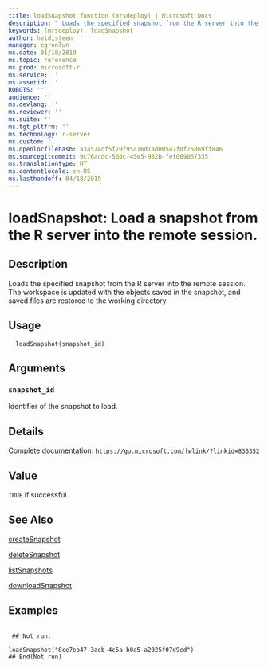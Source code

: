 ```yaml
---
title: loadSnapshot function (mrsdeploy) | Microsoft Docs
description: " Loads the specified snapshot from the R server into the remote session.The workspace is updated with the objects saved in the snapshot, and saved files are restored to the working directory. "
keywords: (mrsdeploy), loadSnapshot
author: heidisteen
manager: cgronlun
ms.date: 01/18/2019
ms.topic: reference
ms.prod: microsoft-r
ms.service: ''
ms.assetid: ''
ROBOTS: ''
audience: ''
ms.devlang: ''
ms.reviewer: ''
ms.suite: ''
ms.tgt_pltfrm: ''
ms.technology: r-server
ms.custom: ''
ms.openlocfilehash: a3a574df5f70f95a16d1ad00547f0f75869ff846
ms.sourcegitcommit: 9c76acdc-560c-45e5-982b-fef069067335
ms.translationtype: HT
ms.contentlocale: en-US
ms.lasthandoff: 04/18/2019
---
```

 # <a name="loadsnapshot-load-a-snapshot-from-the-r-server-into-the-remote-session"></a>loadSnapshot: Load a snapshot from the R server into the remote session. 
 ## <a name="description"></a>Description

Loads the specified snapshot from the R server into the remote session. The workspace is updated with the objects saved in the snapshot, and saved files are restored to the working directory.


 ## <a name="usage"></a>Usage

```   
  loadSnapshot(snapshot_id)

```

 ## <a name="arguments"></a>Arguments



 ### `snapshot_id`
 Identifier of the snapshot to load. 



 ## <a name="details"></a>Details

Complete documentation: [`https://go.microsoft.com/fwlink/?linkid=836352`](https://go.microsoft.com/fwlink/?linkid=836352)



 ## <a name="value"></a>Value

`TRUE` if successful.

 ## <a name="see-also"></a>See Also

[createSnapshot](createSnapshot.md)

[deleteSnapshot](deleteSnapshot.md)

[listSnapshots](listSnapshots.md)

[downloadSnapshot](downloadSnapshot.md)

 ## <a name="examples"></a>Examples

 ```

  ## Not run:

loadSnapshot("8ce7eb47-3aeb-4c5a-b0a5-a2025f07d9cd")
 ## End(Not run) 
```

